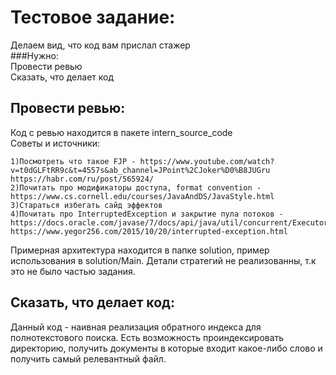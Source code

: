 # Тестовое задание:    
Делаем вид, что код вам прислал стажер    
###Нужно:   
Провести ревью   
Сказать, что делает код   

## Провести ревью:    
Код с ревью находится в пакете intern_source_code    
Советы и источники:    
```
1)Посмотреть что такое FJP - https://www.youtube.com/watch?v=t0dGLFtRR9c&t=4557s&ab_channel=JPoint%2CJoker%D0%B8JUGru    
https://habr.com/ru/post/565924/    
2)Почитать про модификаторы доступа, format convention - https://www.cs.cornell.edu/courses/JavaAndDS/JavaStyle.html    
3)Стараться избегать сайд эффектов    
4)Почитать про InterruptedException и закрытие пула потоков - https://docs.oracle.com/javase/7/docs/api/java/util/concurrent/ExecutorService.html    
https://www.yegor256.com/2015/10/20/interrupted-exception.html    
```
Примерная архитектура находится в папке solution, пример использования в solution/Main. 
Детали стратегий не реализованны, т.к это не было частью задания.

## Сказать, что делает код:
Данный код - наивная реализация обратного индекса для полнотекстового поиска.
Есть возможность проиндексировать директорию, получить документы в которые входит какое-либо слово и 
получить самый релевантный файл.
